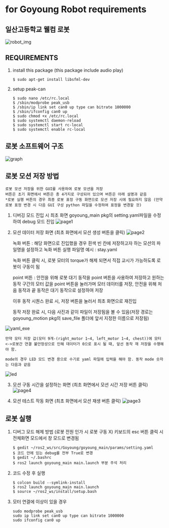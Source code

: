 # for Goyoung Robot requirements

## 일산고등학교 웰컴 로봇
![robot_img](https://github.com/user-attachments/assets/95d0d2ea-9817-4d80-a973-b84d2a3a39ed)

## REQUIREMENTS
1. install this package
    (this package include audio play)
    ```
    $ sudo apt-get install libsfml-dev
    ```
2. setup peak-can
    ```
    $ sudo nano /etc/rc.local
    $ /sbin/modprobe peak_usb
    $ /sbin/ip link set can0 up type can bitrate 1000000
    $ /sbin/ifconfig can0 up
    $ sudo chmod +x /etc/rc.local
    $ sudo systemctl daemon-reload
    $ sudo systemctl start rc-local
    $ sudo systemctl enable rc-local
    ```

## 로봇 소프트웨어 구조
![graph](https://github.com/user-attachments/assets/7c14f059-065e-4177-9ffd-469d97e559c2)

## 로봇 모션 저장 방법
    로봇 모션 저장을 위한 GUI를 사용하여 로봇 모션을 저장
    버튼은 초기 화면에서 버튼은 총 4가지로 구성되어 있으며 버튼은 아래 설명과 같음
    *로봇 실행 버튼의 경우 최종 로봇 표정 구동 화면으로 모션 저장 시에 필요하지 않음 (만약 로봇 표정 변경 시 다음 GUI 구성 python 파일을 수정하여 표정을 변경할 것)

1. 디버깅 모드 진입 시 최초 화면
    goyoung_main pkg의 setting.yaml파일을 수정하여 debug 모드 진입
![page1](https://github.com/user-attachments/assets/0f5b2f58-51ae-49a6-8b9c-19f87ece614f)

2. 모션 데이터 저장 화면 (최초 화면에서 모션 생성 버튼을 클릭)
![page2](https://github.com/user-attachments/assets/1dc1c485-e454-4a7c-9bdd-29339b229199)
    
    녹화 버튼 : 해당 화면으로 진입했을 경우 흰색 빈 칸에 저장하고자 하는 모션의 파일명을 설정하고 녹화 버튼 실행
    파일명 예시 : stay.yaml

    녹화 버튼 클릭 시, 로봇 모터의 torque가 해제 되면서 직접 교시가 가능하도록 로봇이 구동이 됨

    point 버튼 : 안전을 위해 로봇 대기 동작을 point 버튼을 사용하여 저장하고 원하는 동작 구간의 모터 값을 point 버튼을 눌러가며 모터 데이터를 저장, 안전을 위해 처음 동작과 끝 동작은 대기 동작으로 설정하여 저장

    이후 동작 시퀀스 완료 시, 저장 버튼을 눌러서 최초 화면으로 재진입
    
    동작 저장 완료 시, 다음 사진과 같이 파일이 저장됨을 볼 수 있음(저장 경로는 goyoung_motion pkg의 save_file 폴더에 앞서 지정한 이름으로 저장됨)

![yaml_exe](https://github.com/user-attachments/assets/6276bd27-f480-42e6-b3fb-dea2201d5fc8)

    만약 모터 저장 값(모터 9개-(right_motor 1~4, left_motor 1~4, chest))에 모터<->로봇간 연결 불안정성으로 인해 데이터가 0으로 표시 될 때, 앞선 동작 재 저장을 수행해야 함.

    mode의 경우 LED 모드 변경 용으로 수기로 yaml 파일에 입력을 해야 함. 동작 mode 숫자는 다음과 같음
    
![led](https://github.com/user-attachments/assets/3d4c347b-b9c4-465d-a459-9a3d458a8e8f)


3. 모션 구동 시간을 설정하는 화면 (최초 화면에서 모션 시간 저장 버튼 클릭)
![page4](https://github.com/user-attachments/assets/4908dded-0881-4898-82a8-9a976c6a0565)



4. 모션 테스트 작동 화면 (최초 화면에서 모션 재생 버튼 클릭)
![page3](https://github.com/user-attachments/assets/12dbe85b-f6a5-4757-8f33-e091d7bea154)


## 로봇 실행
1. 디버그 모드 해제 방법 (로봇 전원 인가 시 로봇 구동 X)
    키보드의 esc 버튼 클릭 시 전체화면 모드에서 창 모드로 변경됨 
    ```
    $ gedit ~/ros2_ws/src/Goyoung/goyoung_main/params/setting.yaml
    $ 코드 안에 있는 debug를 전부 True로 변경
    $ gedit ~/.bashrc
    $ ros2 launch goyoung_main main.launch 부분 주석 처리
    ```
2. 코드 수정 후 실행
    ```
    $ colcon build --symlink-install
    $ ros2 launch goyoung_main main.launch
    $ source ~/ros2_ws/install/setup.bash
    ```
3. 모터 연결에 이상이 있을 경우
    ```
    sudo modprobe peak_usb
    sudo ip link set can0 up type can bitrate 1000000
    sudo ifconfig can0 up
    ```